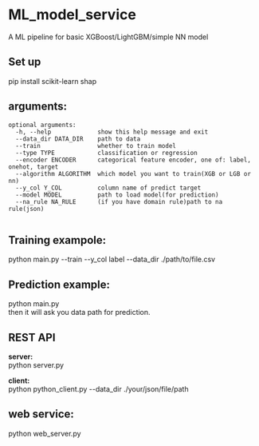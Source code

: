 # ML_model_service
A ML pipeline for basic XGBoost/LightGBM/simple NN model

## Set up  
pip install scikit-learn shap  

## arguments:
```
optional arguments:
  -h, --help             show this help message and exit
  --data_dir DATA_DIR    path to data
  --train                whether to train model
  --type TYPE            classification or regression
  --encoder ENCODER      categorical feature encoder, one of: label, onehot, target
  --algorithm ALGORITHM  which model you want to train(XGB or LGB or nn)
  --y_col Y_COL          column name of predict target
  --model MODEL          path to load model(for prediction)
  --na_rule NA_RULE      (if you have domain rule)path to na rule(json)
  
```
## Training exampole:  
python main.py --train --y_col label --data_dir ./path/to/file.csv  
  
## Prediction example: 
python main.py  
then it will ask you data path for prediction.  

## REST API
**server:**  
python server.py

**client:**  
python python_client.py --data_dir ./your/json/file/path  

## web service:  
python web_server.py  
  
